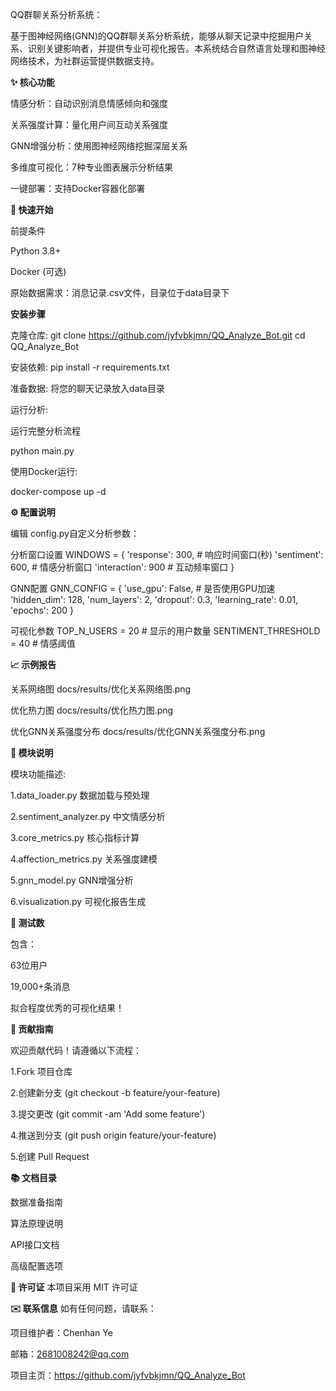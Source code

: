 QQ群聊关系分析系统：

基于图神经网络(GNN)的QQ群聊关系分析系统，能够从聊天记录中挖掘用户关系、识别关键影响者，并提供专业可视化报告。本系统结合自然语言处理和图神经网络技术，为社群运营提供数据支持。

**✨ 核心功能**

​情感分析​：自动识别消息情感倾向和强度

​关系强度计算​：量化用户间互动关系强度

​GNN增强分析​：使用图神经网络挖掘深层关系

​多维度可视化​：7种专业图表展示分析结果

​一键部署​：支持Docker容器化部署


**🚀 快速开始**

前提条件

Python 3.8+

Docker (可选)

原始数据需求：消息记录.csv文件，目录位于data目录下

**安装步骤**

克隆仓库:
git clone https://github.com/jyfvbkjmn/QQ_Analyze_Bot.git
cd QQ_Analyze_Bot

安装依赖:
pip install -r requirements.txt

准备数据: 将您的聊天记录放入data目录

运行分析:

运行完整分析流程

python main.py

使用Docker运行:

docker-compose up -d

**⚙️ 配置说明**

编辑 config.py自定义分析参数：

分析窗口设置
WINDOWS = {
    'response': 300,   # 响应时间窗口(秒)
    'sentiment': 600,   # 情感分析窗口
    'interaction': 900  # 互动频率窗口
}

GNN配置
GNN_CONFIG = {
    'use_gpu': False,  # 是否使用GPU加速
    'hidden_dim': 128,
    'num_layers': 2,
    'dropout': 0.3,
    'learning_rate': 0.01,
    'epochs': 200
}

可视化参数
TOP_N_USERS = 20       # 显示的用户数量
SENTIMENT_THRESHOLD = 40  # 情感阈值

**📈 示例报告**

关系网络图
docs/results/优化关系网络图.png

优化热力图
docs/results/优化热力图.png

优化GNN关系强度分布
docs/results/优化GNN关系强度分布.png

**🧩 模块说明**

模块功能描述:

1.data_loader.py      数据加载与预处理

2.sentiment_analyzer.py 中文情感分析

3.core_metrics.py           核心指标计算

4.affection_metrics.py    关系强度建模

5.gnn_model.py            GNN增强分析

6.visualization.py         可视化报告生成

**🧪 测试数**

包含：

63位用户

19,000+条消息

拟合程度优秀的可视化结果！

**🤝 贡献指南**

欢迎贡献代码！请遵循以下流程：

1.Fork 项目仓库

2.创建新分支 (git checkout -b feature/your-feature)

3.提交更改 (git commit -am 'Add some feature')

4.推送到分支 (git push origin feature/your-feature)

5.创建 Pull Request

**📚 文档目录**

数据准备指南

算法原理说明

API接口文档

高级配置选项

**📄 许可证**
本项目采用 MIT 许可证

**✉️ 联系信息**
如有任何问题，请联系：

项目维护者：Chenhan Ye

邮箱：2681008242@qq.com

项目主页：https://github.com/jyfvbkjmn/QQ_Analyze_Bot